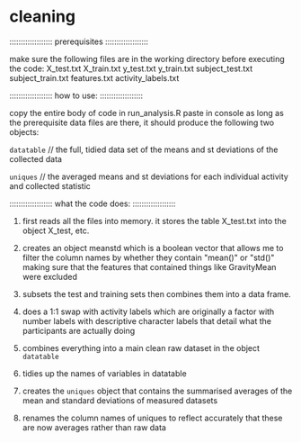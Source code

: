 # cleaning

:::::::::::::::::::
prerequisites
:::::::::::::::::::

make sure the following files are in the working directory before executing the code:
X_test.txt
X_train.txt
y_test.txt
y_train.txt
subject_test.txt
subject_train.txt
features.txt
activity_labels.txt

:::::::::::::::::::
how to use:
:::::::::::::::::::

copy the entire body of code in run_analysis.R
paste in console
as long as the prerequisite data files are there, it should produce the following two objects:

`datatable` // the full, tidied data set of the means and st deviations of the collected data

`uniques` // the averaged means and st deviations for each individual activity and collected statistic

:::::::::::::::::::
what the code does:
:::::::::::::::::::

1. first reads all the files into memory. it stores the table X_test.txt into the object X_test, etc.

2. creates an object meanstd which is a boolean vector that allows me to filter the column names by whether they contain "mean()" or "std()" making sure that the features that contained things like GravityMean were excluded

3. subsets the test and training sets then combines them into a data frame.

4. does a 1:1 swap with activity labels which are originally a factor with number labels with descriptive character labels that detail what the participants are actually doing

5. combines everything into a main clean raw dataset in the object `datatable`

6. tidies up the names of variables in datatable

7. creates the `uniques` object that contains the summarised averages of the mean and standard deviations of measured datasets

8. renames the column names of uniques to reflect accurately that these are now averages rather than raw data

